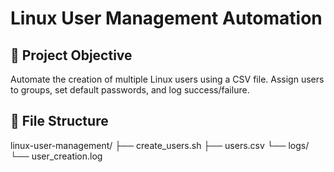 # Linux User Management Automation

## 🧩 Project Objective
Automate the creation of multiple Linux users using a CSV file. Assign users to groups, set default passwords, and log success/failure.

## 📂 File Structure
linux-user-management/
├── create_users.sh
├── users.csv
└── logs/
└── user_creation.log